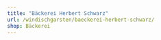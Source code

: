 ```yaml
---
title: "Bäckerei Herbert Schwarz"
url: /windischgarsten/baeckerei-herbert-schwarz/
shop: Bäckerei
---
```

